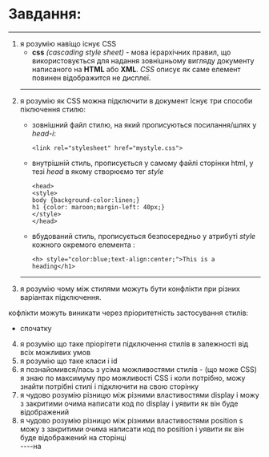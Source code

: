 # Завдання:

---

1. я розумію навіщо існує CSS
   - **сss** _(cascading style sheet)_ - мова ієрархічних правил, що використовується для надання зовнішньому вигляду документу написаного на **HTML** або **XML**. _CSS_ описує як саме елемент повинен відображится не дисплеї.
   ***
2. я розумію як CSS можна підключити в документ
   Існує три способи піключення стилю:
   - зовнішний файл стилю, на який прописуються посилання/шлях у _head-i_:

         <link rel="stylesheet" href="mystyle.css">
   - внутрішній стиль, прописується у самому файлі сторінки html, у тезі _head_ в якому створюємо тег _style_

         <head>
         <style>
         body {background-color:linen;}
         h1 {color: maroon;margin-left: 40px;}
         </style>
         </head>
   - вбудований стиль, прописується безпосередньо у атрибуті _style_ кожного окремого елемента :
         
         <h> style="color:blue;text-align:center;">This is a heading</h1>
   ***
3. я розумію чому між стилями можуть бути конфлікти при різних варіантах підключення.

кофлікти можуть виникати через пріоритетність застосування стилів:
- спочатку 

4. я розумію що таке пріорітети підключення стилів в залежності від всіх можливих умов
5. я розумію що таке класи і id
6. я познайомився/лась з усіма можливостями стилів - (що може CSS) я знаю по максимуму про можливості CSS і коли потрібно, можу знайти потрібні стилі і підключити на свою сторінку
7. я чудово розумію різницю між різними властивостями display і можу з закритими очима написати код по display і уявити як він буде відображений
8. я чудово розумію різницю між різними властивостями positіon s можу з закритими очима написати код по positіon і уявити як він буде відображений на сторінці  
   ----на
